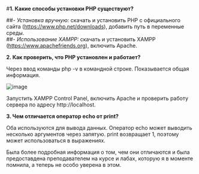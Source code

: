 #**1. Какие способы установки PHP существуют?**

##_- Установка вручную:_ скачать и установить PHP с официального сайта (https://www.php.net/downloads), добавить путь в переменные среды.  
##_- Использование XAMPP:_ скачать и установить XAMPP (https://www.apachefriends.org), включить Apache.  

**2. Как проверить, что PHP установлен и работает?**

Через ввод команды php -v в командной строке. Показывается общая информация.

![image](https://github.com/user-attachments/assets/1cfc2c27-7860-4d6c-a902-201f3e8cf6ff)

Запустить XAMPP Control Panel, включить Apache и проверить работу сервера по адресу http://localhost.

**3. Чем отличается оператор echo от print?**

Оба используются для вывода данных.
Оператор echo может выводить несколько аргументов через запятую.
print возвращает 1, поэтому может использоваться в выражениях.

Была более подробная информация о том, чем они отличаются и была предоставдена преподавателем на курсе и лабах, которую я в моменте помнила, а теперь не особо уверена в этом. 
